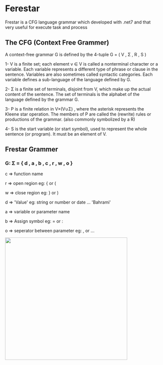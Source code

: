 # Ferestar
Frestar is a CFG language grammar which developed with .net7 and that very useful for execute task and process

## The CFG (Context Free Grammer)

A context-free grammar G is defined by the 4-tuple 
G = ( V , Σ , R , S )

1- V is a finite set; each element v ∈ V is called a nonterminal character or a variable. Each variable represents a different type of phrase or clause in the sentence. Variables are also sometimes called syntactic categories. Each variable defines a sub-language of the language defined by G.

2- Σ is a finite set of terminals, disjoint from V, which make up the actual content of the sentence. The set of terminals is the alphabet of the language defined by the grammar G.

3- P is a finite relation in V×(V∪Σ) , where the asterisk represents the Kleene star operation. The members of P are called the (rewrite) rules or productions of the grammar. (also commonly symbolized by a R)

4- S is the start variable (or start symbol), used to represent the whole sentence (or program). It must be an element of V.



## Frestar Grammer
### G: Σ = { d , a , b , c , r , w , o }

c => function name

r => open region eg: { or (

w => close region eg: } or )

d => 'Value'  eg: string or number or date ... 'Bahrami'

a => variable or parameter name

b => Assign symbol  eg: = or :

o => seperator between parameter eg: , or ...

<img src="https://github.com/alirezakoo/Ferestar/blob/main/grammer_image_small.png"  width="400">

##
